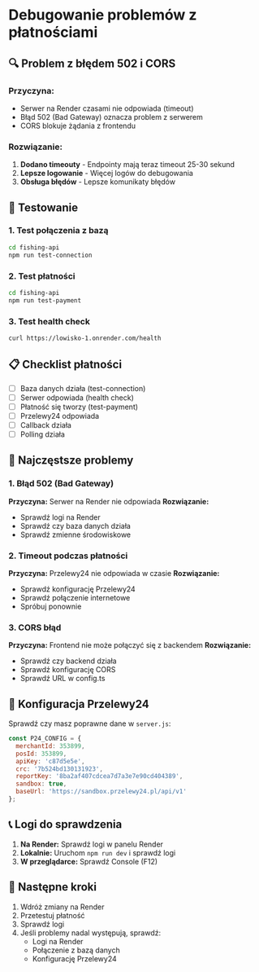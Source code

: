 # Debugowanie problemów z płatnościami

## 🔍 Problem z błędem 502 i CORS

### Przyczyna:
- Serwer na Render czasami nie odpowiada (timeout)
- Błąd 502 (Bad Gateway) oznacza problem z serwerem
- CORS blokuje żądania z frontendu

### Rozwiązanie:
1. **Dodano timeouty** - Endpointy mają teraz timeout 25-30 sekund
2. **Lepsze logowanie** - Więcej logów do debugowania
3. **Obsługa błędów** - Lepsze komunikaty błędów

## 🧪 Testowanie

### 1. Test połączenia z bazą
```bash
cd fishing-api
npm run test-connection
```

### 2. Test płatności
```bash
cd fishing-api
npm run test-payment
```

### 3. Test health check
```bash
curl https://lowisko-1.onrender.com/health
```

## 📋 Checklist płatności

- [ ] Baza danych działa (test-connection)
- [ ] Serwer odpowiada (health check)
- [ ] Płatność się tworzy (test-payment)
- [ ] Przelewy24 odpowiada
- [ ] Callback działa
- [ ] Polling działa

## 🚨 Najczęstsze problemy

### 1. Błąd 502 (Bad Gateway)
**Przyczyna:** Serwer na Render nie odpowiada
**Rozwiązanie:**
- Sprawdź logi na Render
- Sprawdź czy baza danych działa
- Sprawdź zmienne środowiskowe

### 2. Timeout podczas płatności
**Przyczyna:** Przelewy24 nie odpowiada w czasie
**Rozwiązanie:**
- Sprawdź konfigurację Przelewy24
- Sprawdź połączenie internetowe
- Spróbuj ponownie

### 3. CORS błąd
**Przyczyna:** Frontend nie może połączyć się z backendem
**Rozwiązanie:**
- Sprawdź czy backend działa
- Sprawdź konfigurację CORS
- Sprawdź URL w config.ts

## 🔧 Konfiguracja Przelewy24

Sprawdź czy masz poprawne dane w `server.js`:

```javascript
const P24_CONFIG = {
  merchantId: 353899,
  posId: 353899,
  apiKey: 'c87d5e5e',
  crc: '7b524bd130131923',
  reportKey: '8ba2af407cdcea7d7a3e7e90cd404389',
  sandbox: true,
  baseUrl: 'https://sandbox.przelewy24.pl/api/v1'
};
```

## 📞 Logi do sprawdzenia

1. **Na Render:** Sprawdź logi w panelu Render
2. **Lokalnie:** Uruchom `npm run dev` i sprawdź logi
3. **W przeglądarce:** Sprawdź Console (F12)

## 🎯 Następne kroki

1. Wdróż zmiany na Render
2. Przetestuj płatność
3. Sprawdź logi
4. Jeśli problemy nadal występują, sprawdź:
   - Logi na Render
   - Połączenie z bazą danych
   - Konfigurację Przelewy24 